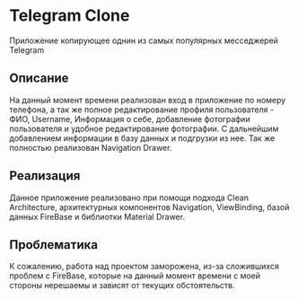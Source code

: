 Telegram Clone
=======
 Приложение копирующее однин из самых популярных месседжерей Telegram

Описание
--------
 На данный момент времени реализован вход в приложение по номеру телефона, а так же полное редактирование профиля пользователя - ФИО, Username, Информация о себе, добавление
фотографии пользователя и удобное редактирование фотографии. С дальнейшим добавлением информации в базу данных и подгрузки из нее.
Так же полностью реализован Navigation Drawer.

Реализация
--------
 Данное приложение реализовано при помощи подхода Clean Architecture, архитектурных компонентов Navigation, ViewBinding, базой данных FireBase и библиотки Material Drawer.

Проблематика
--------
 К сожалению, работа над проектом заморожена, из-за сложившихся проблем с FireBase, которые на данный момент времени с моей стороны нерешаемы
и зависят от текущих обстоятельств.
